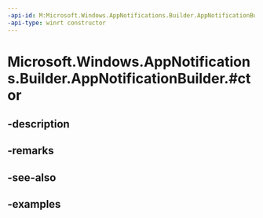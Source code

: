 ```yaml
---
-api-id: M:Microsoft.Windows.AppNotifications.Builder.AppNotificationBuilder.#ctor
-api-type: winrt constructor
---
```


# Microsoft.Windows.AppNotifications.Builder.AppNotificationBuilder.#ctor

<!--
public AppNotificationBuilder ();
-->


## -description

## -remarks

## -see-also

## -examples


